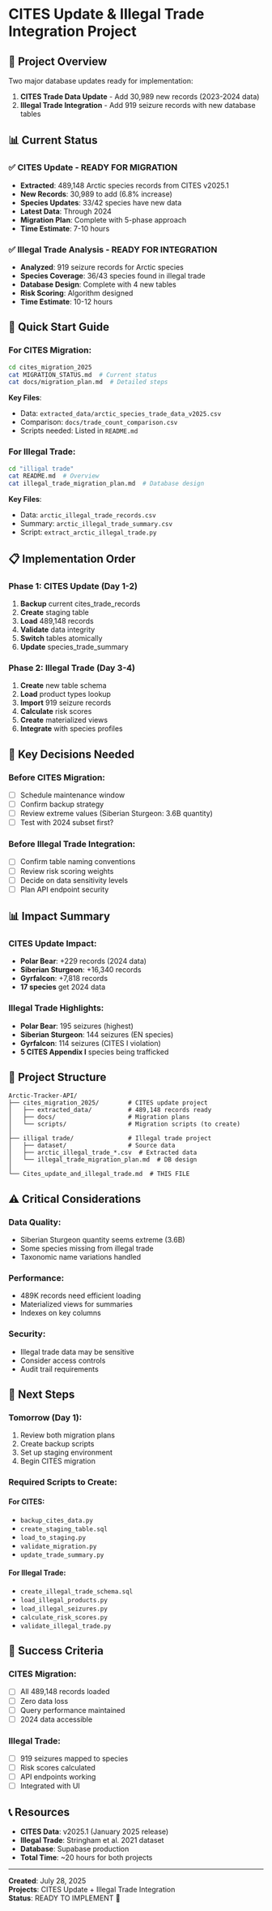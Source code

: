 # CITES Update & Illegal Trade Integration Project

## 🎯 Project Overview

Two major database updates ready for implementation:

1. **CITES Trade Data Update** - Add 30,989 new records (2023-2024 data)
2. **Illegal Trade Integration** - Add 919 seizure records with new database tables

## 📊 Current Status

### ✅ CITES Update - READY FOR MIGRATION
- **Extracted**: 489,148 Arctic species records from CITES v2025.1
- **New Records**: 30,989 to add (6.8% increase)
- **Species Updates**: 33/42 species have new data
- **Latest Data**: Through 2024
- **Migration Plan**: Complete with 5-phase approach
- **Time Estimate**: 7-10 hours

### ✅ Illegal Trade Analysis - READY FOR INTEGRATION
- **Analyzed**: 919 seizure records for Arctic species
- **Species Coverage**: 36/43 species found in illegal trade
- **Database Design**: Complete with 4 new tables
- **Risk Scoring**: Algorithm designed
- **Time Estimate**: 10-12 hours

## 🚀 Quick Start Guide

### For CITES Migration:
```bash
cd cites_migration_2025
cat MIGRATION_STATUS.md  # Current status
cat docs/migration_plan.md  # Detailed steps
```

**Key Files**:
- Data: `extracted_data/arctic_species_trade_data_v2025.csv`
- Comparison: `docs/trade_count_comparison.csv`
- Scripts needed: Listed in `README.md`

### For Illegal Trade:
```bash
cd "illigal trade"
cat README.md  # Overview
cat illegal_trade_migration_plan.md  # Database design
```

**Key Files**:
- Data: `arctic_illegal_trade_records.csv`
- Summary: `arctic_illegal_trade_summary.csv`
- Script: `extract_arctic_illegal_trade.py`

## 📋 Implementation Order

### Phase 1: CITES Update (Day 1-2)
1. **Backup** current cites_trade_records
2. **Create** staging table
3. **Load** 489,148 records
4. **Validate** data integrity
5. **Switch** tables atomically
6. **Update** species_trade_summary

### Phase 2: Illegal Trade (Day 3-4)
1. **Create** new table schema
2. **Load** product types lookup
3. **Import** 919 seizure records
4. **Calculate** risk scores
5. **Create** materialized views
6. **Integrate** with species profiles

## 🔑 Key Decisions Needed

### Before CITES Migration:
- [ ] Schedule maintenance window
- [ ] Confirm backup strategy
- [ ] Review extreme values (Siberian Sturgeon: 3.6B quantity)
- [ ] Test with 2024 subset first?

### Before Illegal Trade Integration:
- [ ] Confirm table naming conventions
- [ ] Review risk scoring weights
- [ ] Decide on data sensitivity levels
- [ ] Plan API endpoint security

## 📊 Impact Summary

### CITES Update Impact:
- **Polar Bear**: +229 records (2024 data)
- **Siberian Sturgeon**: +16,340 records
- **Gyrfalcon**: +7,818 records
- **17 species** get 2024 data

### Illegal Trade Highlights:
- **Polar Bear**: 195 seizures (highest)
- **Siberian Sturgeon**: 144 seizures (EN species)
- **Gyrfalcon**: 114 seizures (CITES I violation)
- **5 CITES Appendix I** species being trafficked

## 📁 Project Structure

```
Arctic-Tracker-API/
├── cites_migration_2025/        # CITES update project
│   ├── extracted_data/          # 489,148 records ready
│   ├── docs/                    # Migration plans
│   └── scripts/                 # Migration scripts (to create)
│
├── illigal trade/               # Illegal trade project
│   ├── dataset/                 # Source data
│   ├── arctic_illegal_trade_*.csv  # Extracted data
│   └── illegal_trade_migration_plan.md  # DB design
│
└── Cites_update_and_illegal_trade.md  # THIS FILE
```

## ⚠️ Critical Considerations

### Data Quality:
- Siberian Sturgeon quantity seems extreme (3.6B)
- Some species missing from illegal trade
- Taxonomic name variations handled

### Performance:
- 489K records need efficient loading
- Materialized views for summaries
- Indexes on key columns

### Security:
- Illegal trade data may be sensitive
- Consider access controls
- Audit trail requirements

## 📝 Next Steps

### Tomorrow (Day 1):
1. Review both migration plans
2. Create backup scripts
3. Set up staging environment
4. Begin CITES migration

### Required Scripts to Create:

#### For CITES:
- `backup_cites_data.py`
- `create_staging_table.sql`
- `load_to_staging.py`
- `validate_migration.py`
- `update_trade_summary.py`

#### For Illegal Trade:
- `create_illegal_trade_schema.sql`
- `load_illegal_products.py`
- `load_illegal_seizures.py`
- `calculate_risk_scores.py`
- `validate_illegal_trade.py`

## 🎯 Success Criteria

### CITES Migration:
- [ ] All 489,148 records loaded
- [ ] Zero data loss
- [ ] Query performance maintained
- [ ] 2024 data accessible

### Illegal Trade:
- [ ] 919 seizures mapped to species
- [ ] Risk scores calculated
- [ ] API endpoints working
- [ ] Integrated with UI

## 📞 Resources

- **CITES Data**: v2025.1 (January 2025 release)
- **Illegal Trade**: Stringham et al. 2021 dataset
- **Database**: Supabase production
- **Total Time**: ~20 hours for both projects

---

**Created**: July 28, 2025  
**Projects**: CITES Update + Illegal Trade Integration  
**Status**: READY TO IMPLEMENT 🚀
